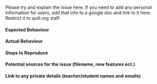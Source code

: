 Please try and explain the issue here. If you need to add any personal information for users, add that info to a google doc and link to it here. Restrict it to quill.org staff.

#### Expected Behaviour

#### Actual Behaviour

#### Steps to Reproduce

#### Potential sources for the issue (filename, new features ect.)

#### Link to any private details (teacher/student names and emails)
